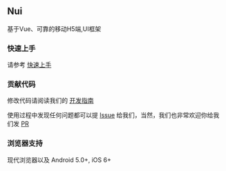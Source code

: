<div class="van-doc-intro">
  <h2>Nui</h2>
  <p>基于Vue、可靠的移动H5端,UI框架</p>
</div>


### 快速上手

请参考 [快速上手](#/docs/quickstart)

### 贡献代码

修改代码请阅读我们的 [开发指南](#/docs/contribution)

使用过程中发现任何问题都可以提 [Issue](https://github.com/GjXing/jiaxing) 给我们，当然，我们也非常欢迎你给我们发 [PR](https://github.com/healen/x-ui/pulls)

### 浏览器支持

现代浏览器以及 Android 5.0+, iOS 6+
